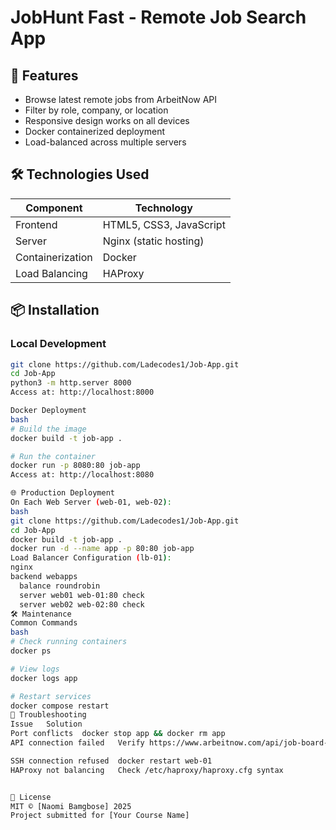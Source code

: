 # JobHunt Fast - Remote Job Search App

## 🚀 Features
- Browse latest remote jobs from ArbeitNow API
- Filter by role, company, or location
- Responsive design works on all devices
- Docker containerized deployment
- Load-balanced across multiple servers

## 🛠️ Technologies Used
| Component       | Technology |
|-----------------|------------|
| Frontend        | HTML5, CSS3, JavaScript |
| Server          | Nginx (static hosting) |
| Containerization| Docker |
| Load Balancing  | HAProxy |

## 📦 Installation

### Local Development
```bash
git clone https://github.com/Ladecodes1/Job-App.git
cd Job-App
python3 -m http.server 8000
Access at: http://localhost:8000

Docker Deployment
bash
# Build the image
docker build -t job-app .

# Run the container
docker run -p 8080:80 job-app
Access at: http://localhost:8080

🌐 Production Deployment
On Each Web Server (web-01, web-02):
bash
git clone https://github.com/Ladecodes1/Job-App.git
cd Job-App
docker build -t job-app .
docker run -d --name app -p 80:80 job-app
Load Balancer Configuration (lb-01):
nginx
backend webapps
  balance roundrobin
  server web01 web-01:80 check
  server web02 web-02:80 check
🛠️ Maintenance
Common Commands
bash
# Check running containers
docker ps

# View logs
docker logs app

# Restart services
docker compose restart
🛑 Troubleshooting
Issue	Solution
Port conflicts	docker stop app && docker rm app
API connection failed	Verify https://www.arbeitnow.com/api/job-board-api is accessible

SSH connection refused	docker restart web-01
HAProxy not balancing	Check /etc/haproxy/haproxy.cfg syntax


📜 License
MIT © [Naomi Bamgbose] 2025
Project submitted for [Your Course Name]